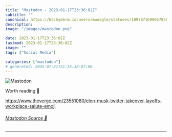 ```yaml
---
title: "Mastodon - 2023-01-17T23:36:02Z"
subtitle: ""
canonical: https://hachyderm.io/users/mweagle/statuses/109707169805785848
description:
image: "/images/mastodon.png"

date: 2023-01-17T23:36:02Z
lastmod: 2023-01-17T23:36:02Z
image: ""
tags: ["Social Media"]

categories: ["mastodon"]
# generated: 2025-07-21T21:15:38-07:00
---
```

![Mastodon](/images/mastodon.png)

<p>Worth reading 🫡</p><p><a href="https://www.theverge.com/23551060/elon-musk-twitter-takeover-layoffs-workplace-salute-emoji" target="_blank" rel="nofollow noopener noreferrer" translate="no"><span class="invisible">https://www.</span><span class="ellipsis">theverge.com/23551060/elon-mus</span><span class="invisible">k-twitter-takeover-layoffs-workplace-salute-emoji</span></a></p>


###### [Mastodon Source 🐘](https://hachyderm.io/@mweagle/109707169805785848)

___

